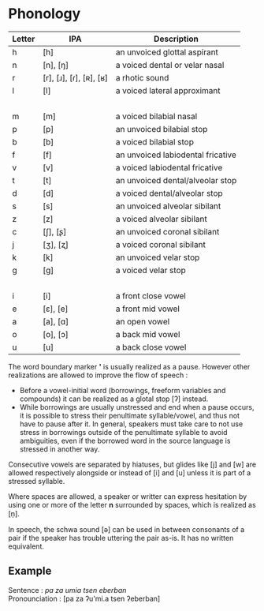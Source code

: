 # Phonology

| Letter | IPA                               | Description                       |
| ------ | --------------------------------- | --------------------------------- |
| h      | \[h\]                             | an unvoiced glottal aspirant      |
| n      | \[n\], \[ŋ\]                      | a voiced dental or velar nasal    |
| r      | \[r\], \[ɹ\], \[ɾ\], \[ʀ\], \[ʁ\] | a rhotic sound                    |
| l      | \[l\]                             | a voiced lateral approximant      |
| &nbsp; |                                   |                                   |
| m      | \[m\]                             | a voiced bilabial nasal           |
| p      | \[p\]                             | an unvoiced bilabial stop         |
| b      | \[b\]                             | a voiced bilabial stop            |
| f      | \[f\]                             | an unvoiced labiodental fricative |
| v      | \[v\]                             | a voiced labiodental fricative    |
| t      | \[t\]                             | an unvoiced dental/alveolar stop  |
| d      | \[d\]                             | a voiced dental/alveolar stop     |
| s      | \[s\]                             | an unvoiced alveolar sibilant     |
| z      | \[z\]                             | a voiced alveolar sibilant        |
| c      | \[ʃ\], \[ʂ\]                      | an unvoiced coronal sibilant      |
| j      | \[ʒ\], \[ʐ\]                      | a voiced coronal sibilant         |
| k      | \[k\]                             | an unvoiced velar stop            |
| g      | \[ɡ\]                             | a voiced velar stop               |
| &nbsp; |                                   |                                   |
| i      | \[i\]                             | a front close vowel               |
| e      | \[ɛ\], \[e\]                      | a front mid vowel                 |
| a      | \[a\], \[ɑ\]                      | an open vowel                     |
| o      | \[o\], \[ɔ\]                      | a back mid vowel                  |
| u      | \[u\]                             | a back close vowel                |

The word boundary marker __'__ is usually realized as a pause. However other
realizations are allowed to improve the flow of speech :

- Before a vowel-initial word (borrowings, freeform variables and compounds) it
  can be realized as a glotal stop \[ʔ\] instead.
- While borrowings are usually unstressed and end when a pause occurs, it
  is possible to stress their penultimate syllable/vowel, and thus not have to
  pause after it. In general, speakers must take care to not use stress in
  borrowings outside of the penultimate syllable to avoid ambiguities, even if
  the borrowed word in the source language is stressed in another way.

Consecutive vowels are separated by hiatuses, but glides like \[j\] and \[w\]
are allowed respectively alongside or instead of \[i\] and \[u\] unless it is
part of a stressed syllable.

Where spaces are allowed, a speaker or writter can express hesitation by using
one or more of the letter __n__ surrounded by spaces, which is realized as \[n̩\].

In speech, the schwa sound \[ə\] can be used in between consonants of a pair if
the speaker has trouble uttering the pair as-is. It has no written equivalent.

## Example

Sentence : _pa za umia tsen eberban_  
Pronounciation : \[pa za ʔu'mi.a tsen ʔeberban\]
